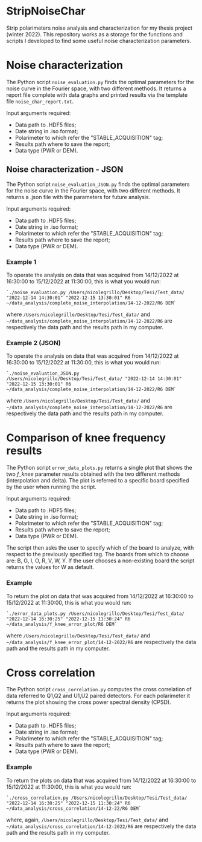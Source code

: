 # StripNoiseChar

Strip polarimeters noise analysis and characterization for my thesis project (winter 2022).
This repository works as a storage for the functions and scripts I developed to find some useful noise characterization parameters.

# Noise characterization
The Python script `noise_evaluation.py` finds the optimal parameters for the noise curve in the Fourier space, with two different methods. It returns a report file complete with data graphs and printed results via the template file `noise_char_report.txt`. 

Input arguments required: 

- Data path to .HDF5 files;
- Date string in .iso format;
- Polarimeter to which refer the "STABLE_ACQUISITION" tag; 
- Results path where to save the report;
- Data type (PWR or DEM).

## Noise characterization - JSON
The Python script `noise_evaluation_JSON.py` finds the optimal parameters for the noise curve in the Fourier space, with two different methods. It returns a .json file with the parameters for future analysis.

Input arguments required: 

- Data path to .HDF5 files;
- Date string in .iso format;
- Polarimeter to which refer the "STABLE_ACQUISITION" tag; 
- Results path where to save the report;
- Data type (PWR or DEM).


### Example 1

To operate the analysis on data that was acquired from 14/12/2022 at 16:30:00 to 15/12/2022 at 11:30:00, this is what you would run: 

    `./noise_evaluation.py /Users/nicolegrillo/Desktop/Tesi/Test_data/ "2022-12-14 14:30:01" "2022-12-15 13:30:01" R6 ~/data_analysis/complete_noise_interpolation/14-12-2022/R6 DEM`
  
where `/Users/nicolegrillo/Desktop/Tesi/Test_data/` and `~/data_analysis/complete_noise_interpolation/14-12-2022/R6` are respectively the data path and the results path in my computer.

### Example 2 (JSON)

To operate the analysis on data that was acquired from 14/12/2022 at 16:30:00 to 15/12/2022 at 11:30:00, this is what you would run: 

    `./noise_evaluation_JSON.py /Users/nicolegrillo/Desktop/Tesi/Test_data/ "2022-12-14 14:30:01" "2022-12-15 13:30:01" R6 ~/data_analysis/complete_noise_interpolation/14-12-2022/R6 DEM`
  
where `/Users/nicolegrillo/Desktop/Tesi/Test_data/` and `~/data_analysis/complete_noise_interpolation/14-12-2022/R6` are respectively the data path and the results path in my computer.

# Comparison of knee frequency results 

The Python script `error_data_plots.py` returns a single plot that shows the two *f_knee* parameter results obtained with the two different methods (interpolation and delta). The plot is referred to a specific board specified by the user when running the script. 

Input arguments required: 

- Data path to .HDF5 files;
- Date string in .iso format;
- Polarimeter to which refer the "STABLE_ACQUISITION" tag; 
- Results path where to save the report;
- Data type (PWR or DEM).

The script then asks the user to specify which of the board to analyze, with respect to the previously specified tag. The boards from which to choose are: B, G, I, O, R, V, W, Y. If the user chooses a non-existing board the script returns the values for W as default. 

### Example

To return the plot on data that was acquired from 14/12/2022 at 16:30:00 to 15/12/2022 at 11:30:00, this is what you would run: 

    `./error_data_plots.py /Users/nicolegrillo/Desktop/Tesi/Test_data/ "2022-12-14 16:30:25" "2022-12-15 11:30:24" R6 ~/data_analysis/f_knee_error_plot/R6 DEM`
  
where `/Users/nicolegrillo/Desktop/Tesi/Test_data/` and `~/data_analysis/f_knee_error_plot/14-12-2022/R6` are respectively the data path and the results path in my computer.

# Cross correlation

The Python script `cross_correlation.py` computes the cross correlation of data referred to Q1,Q2 and U1,U2 paired detectors. For each polarimeter it returns the plot showing the cross power spectral density (CPSD). 

Input arguments required: 

- Data path to .HDF5 files;
- Date string in .iso format;
- Polarimeter to which refer the "STABLE_ACQUISITION" tag; 
- Results path where to save the report;
- Data type (PWR or DEM).

### Example

To return the plots on data that was acquired from 14/12/2022 at 16:30:00 to 15/12/2022 at 11:30:00, this is what you would run: 

    `./cross_correlation.py /Users/nicolegrillo/Desktop/Tesi/Test_data/ "2022-12-14 16:30:25" "2022-12-15 11:30:24" R6 ~/data_analysis/cross_correlation/14-12-22/R6 DEM`
  
where, again, `/Users/nicolegrillo/Desktop/Tesi/Test_data/` and `~/data_analysis/cross_correlation/14-12-2022/R6` are respectively the data path and the results path in my computer.
